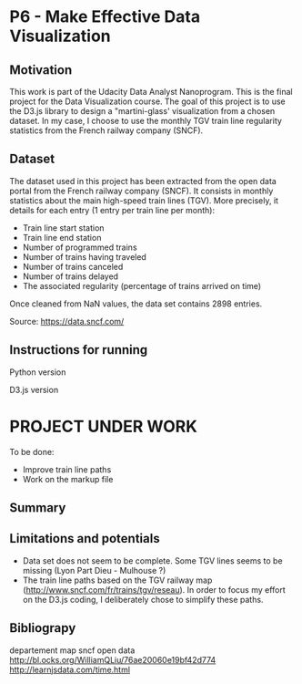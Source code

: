 # P6 - Make Effective Data Visualization


## Motivation

This work is part of the Udacity Data Analyst Nanoprogram. This is the final project for the Data Visualization course. The goal of this project is to use the D3.js library to design a "martini-glass' visualization from a chosen dataset. In my case, I choose to use the monthly TGV train line regularity statistics from the French railway company (SNCF).


## Dataset

The dataset used in this project has been extracted from the open data portal from the French railway company (SNCF). It consists in monthly statistics about the main high-speed train lines (TGV). More precisely, it details for each entry (1 entry per train line per month):
- Train line start station
- Train line end station
- Number of programmed trains
- Number of trains having traveled
- Number of trains canceled
- Number of trains delayed
- The associated regularity (percentage of trains arrived on time)

Once cleaned from NaN values, the data set contains 2898 entries.

Source: https://data.sncf.com/

## Instructions for running

Python version

D3.js version


# PROJECT UNDER WORK
To be done:
- Improve train line paths
- Work on the markup file


## Summary


## Limitations and potentials
- Data set does not seem to be complete. Some TGV lines seems to be missing (Lyon Part Dieu - Mulhouse ?)
- The train line paths based on the TGV railway map (http://www.sncf.com/fr/trains/tgv/reseau). In order to focus my effort on the D3.js coding, I deliberately chose to simplify these paths.

## Bibliograpy

departement map
sncf open data
http://bl.ocks.org/WilliamQLiu/76ae20060e19bf42d774
http://learnjsdata.com/time.html
